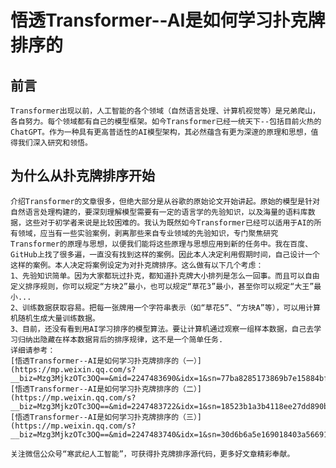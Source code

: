 # 悟透Transformer--AI是如何学习扑克牌排序的
## 前言
    Transformer出现以前，人工智能的各个领域（自然语言处理、计算机视觉等）是兄弟爬山，各自努力。每个领域都有自己的模型框架。如今Transformer已经一统天下--包括目前火热的ChatGPT。作为一种具有更高普适性的AI模型架构，其必然蕴含有更为深邃的原理和思想，值得我们深入研究和领悟。
## 为什么从扑克牌排序开始
    介绍Transformer的文章很多，但绝大部分是从谷歌的原始论文开始讲起。原始的模型是针对自然语言处理构建的，要深刻理解模型需要有一定的语言学的先验知识，以及海量的语料库数据，这些对于初学者来说是比较困难的。我认为既然如今Transformer已经可以适用于AI的所有领域，应当有一些实验案例，剥离那些来自专业领域的先验知识，专门聚焦研究Transformer的原理与思想，以便我们能将这些原理与思想应用到新的任务中。我在百度、GitHub上找了很多遍，一直没有找到这样的案例。因此本人决定利用假期时间，自己设计一个这样的案例。本人决定将案例设定为对扑克牌排序。这么做有以下几个考虑：
    1、先验知识简单。因为大家都玩过扑克，都知道扑克牌大小排列是怎么一回事。而且可以自由定义排序规则，你可以规定“方块2”最小，也可以规定“草花3”最小，甚至你可以规定“大王”最小...
    2、训练数据获取容易。把每一张牌用一个字符串表示（如“草花5”、“方块A”等），可以用计算机随机生成大量训练数据。
    3、目前，还没有看到用AI学习排序的模型算法。要让计算机通过观察一组样本数据，自己去学习归纳出隐藏在样本数据背后的排序规律，这不是一个简单任务.
    详细请参考：
    [悟透Transformer--AI是如何学习扑克牌排序的（一）](https://mp.weixin.qq.com/s?__biz=Mzg3MjkzOTc3OQ==&mid=2247483690&idx=1&sn=77ba8285173869b7e15884bf1ac1b656&chksm=cee6e946f9916050a8c84e7661f637e8c52b2cb343921bd21d83e8a5df68cf6c1937eda97f3a#rd)
    [悟透Transformer--AI是如何学习扑克牌排序的（二）](https://mp.weixin.qq.com/s?__biz=Mzg3MjkzOTc3OQ==&mid=2247483722&idx=1&sn=18523b1a3b4118ee27dd890b1bdf7507&chksm=cee6e926f991603090898e4dc37a0d77f102b3a1cb3a0e6fad67353ef4138e6a89b9ca11f167#rd)
    [悟透Transformer--AI是如何学习扑克牌排序的（三）](https://mp.weixin.qq.com/s?__biz=Mzg3MjkzOTc3OQ==&mid=2247483740&idx=1&sn=30d6b6a5e169018403a5669120f29cad&chksm=cee6e930f9916026a6de982a4055ce0bd9975f56d8672a1b2452316a7149c050ebd062ed6fb7#rd)

    关注微信公众号“寒武纪人工智能”，可获得扑克牌排序源代码，更多好文章精彩奉献。
    
